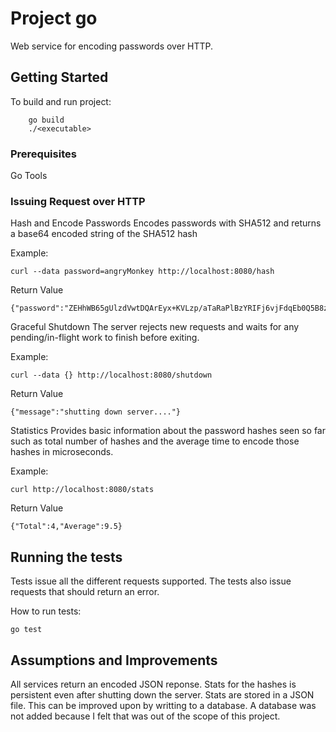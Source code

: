 # Project go

Web service for encoding passwords over HTTP.

## Getting Started

To build and run project:
```
	go build
	./<executable>
```

### Prerequisites

Go Tools


### Issuing Request over HTTP

Hash and Encode Passwords
Encodes passwords with SHA512 and returns a base64 encoded string of the SHA512 hash

Example:

```
curl --data password=angryMonkey http://localhost:8080/hash
```

Return Value

```
{"password":"ZEHhWB65gUlzdVwtDQArEyx+KVLzp/aTaRaPlBzYRIFj6vjFdqEb0Q5B8zVKCZ0vKbZPZklJz0Fd7su2A+gf7Q=="}
```

Graceful Shutdown
The server rejects new requests and waits for any pending/in-flight work to finish before exiting.

Example:

```
curl --data {} http://localhost:8080/shutdown
```

Return Value

```
{"message":"shutting down server...."}
```

Statistics
Provides basic information about the password hashes seen so far such as total number of hashes and the average time to encode those hashes in microseconds.

Example:
```
curl http://localhost:8080/stats
```

Return Value

```
{"Total":4,"Average":9.5}
```

## Running the tests
Tests issue all the different requests supported.  The tests also issue requests that should return an error.

How to run tests:

```
go test
```

## Assumptions and Improvements
All services return an encoded JSON reponse. Stats for the hashes is persistent even after shutting down the server.  Stats are stored in a JSON file.  This can be improved upon by writting to a database.  A database was not added because I felt that was out of the scope of this project.
